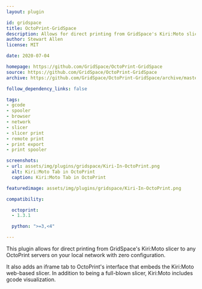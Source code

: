 ```yaml
---
layout: plugin

id: gridspace
title: OctoPrint-GridSpace
description: Allows for direct printing from GridSpace's Kiri:Moto slicer
author: Stewart Allen
license: MIT

date: 2020-07-04

homepage: https://github.com/GridSpace/OctoPrint-GridSpace
source: https://github.com/GridSpace/OctoPrint-GridSpace
archive: https://github.com/GridSpace/OctoPrint-GridSpace/archive/master.zip

follow_dependency_links: false

tags:
- gcode
- spooler
- browser
- network
- slicer
- slicer print
- remote print
- print export
- print spooler

screenshots:
- url: assets/img/plugins/gridspace/Kiri-In-OctoPrint.png
  alt: Kiri:Moto Tab in OctoPrint
  caption: Kiri:Moto Tab in OctoPrint

featuredimage: assets/img/plugins/gridspace/Kiri-In-OctoPrint.png

compatibility:

  octoprint:
  - 1.3.1

  python: ">=3,<4"

---
```


This plugin allows for direct printing from GridSpace's Kiri:Moto slicer
to any OctoPrint servers on your local network with zero configuration.

It also adds an iframe tab to OctoPrint's interface that embeds the
Kiri:Moto web-based slicer. In addition to being a full-blown slicer,
Kiri:Moto includes gcode visualization.
